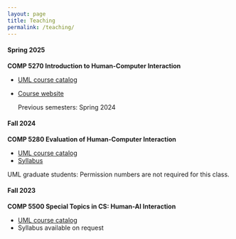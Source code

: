 ```yaml
---
layout: page
title: Teaching
permalink: /teaching/
---
```


#### Spring 2025

**COMP 5270 Introduction to Human-Computer Interaction**

- [UML course catalog](https://www.uml.edu/catalog/courses/comp/5270)
- [Course website](https://uml-hci.github.io/comp5270-s25/)

  Previous semesters: Spring 2024

#### Fall 2024

**COMP 5280 Evaluation of Human-Computer Interaction**

- [UML course catalog](https://www.uml.edu/catalog/courses/comp/5280)
- [Syllabus](https://docs.google.com/document/d/1Xz7OzDe53AfjON6zLZ51oIe9MU_qoQJgb4BcqsSW9Gg/edit?usp=sharing)

UML graduate students: Permission numbers are not required for this class.

#### Fall 2023

**COMP 5500 Special Topics in CS: Human-AI Interaction**

- [UML course catalog](https://www.uml.edu/student-dashboard#class-schedule/class?term=3310&cn=14401)
- Syllabus available on request
